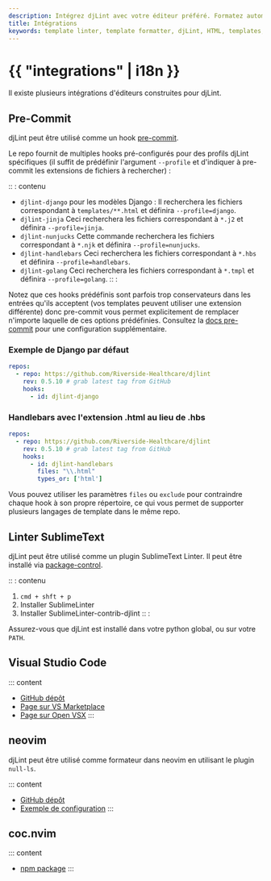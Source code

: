 ```yaml
---
description: Intégrez djLint avec votre éditeur préféré. Formatez automatiquement vos modèles avec Pre-Commit. Lint avec SublimeText.
title: Intégrations
keywords: template linter, template formatter, djLint, HTML, templates, formatter, linter, intégrations
---
```


# {{ "integrations" | i18n }}

Il existe plusieurs intégrations d'éditeurs construites pour djLint.

## Pre-Commit

djLint peut être utilisé comme un hook [pre-commit](https://pre-commit.com).

Le repo fournit de multiples hooks pré-configurés pour des profils djLint spécifiques (il suffit de prédéfinir l'argument `--profile` et d'indiquer à pre-commit les extensions de fichiers à rechercher) :

:: : contenu

- `djlint-django` pour les modèles Django :
  Il recherchera les fichiers correspondant à `templates/**.html` et définira `--profile=django`.
- `djlint-jinja`
  Ceci recherchera les fichiers correspondant à `*.j2` et définira `--profile=jinja`.
- `djlint-nunjucks`
  Cette commande recherchera les fichiers correspondant à `*.njk` et définira `--profile=nunjucks`.
- `djlint-handlebars`
  Ceci recherchera les fichiers correspondant à `*.hbs` et définira `--profile=handlebars`.
- `djlint-golang`
  Ceci recherchera les fichiers correspondant à `*.tmpl` et définira `--profile=golang`.
  :: :

Notez que ces hooks prédéfinis sont parfois trop conservateurs dans les entrées qu'ils acceptent (vos templates peuvent utiliser une extension différente) donc pre-commit vous permet explicitement de remplacer n'importe laquelle de ces options prédéfinies. Consultez la [docs pre-commit](https://pre-commit.com/#pre-commit-configyaml---hooks) pour une configuration supplémentaire.

### Exemple de Django par défaut

```yaml
repos:
  - repo: https://github.com/Riverside-Healthcare/djlint
    rev: 0.5.10 # grab latest tag from GitHub
    hooks:
      - id: djlint-django
```

### Handlebars avec l'extension .html au lieu de .hbs

```yaml
repos:
  - repo: https://github.com/Riverside-Healthcare/djlint
    rev: 0.5.10 # grab latest tag from GitHub
    hooks:
      - id: djlint-handlebars
        files: "\\.html"
        types_or: ['html']
```

Vous pouvez utiliser les paramètres `files` ou `exclude` pour contraindre chaque hook à son propre répertoire, ce qui vous permet de supporter plusieurs langages de template dans le même repo.

## Linter SublimeText

djLint peut être utilisé comme un plugin SublimeText Linter. Il peut être installé via [package-control](https://packagecontrol.io/packages/SublimeLinter-contrib-djlint).

:: : contenu

1. `cmd + shft + p`
2. Installer SublimeLinter
3. Installer SublimeLinter-contrib-djlint
   :: :

Assurez-vous que djLint est installé dans votre python global, ou sur votre `PATH`.

## Visual Studio Code

::: content

- [GitHub dépôt](https://github.com/monosans/djlint-vscode)
- [Page sur VS Marketplace](https://marketplace.visualstudio.com/items?itemName=monosans.djlint)
- [Page sur Open VSX](https://open-vsx.org/extension/monosans/djlint)
  :::

## neovim

djLint peut être utilisé comme formateur dans neovim en utilisant le plugin `null-ls`.

::: content

- [GitHub dépôt](https://github.com/jose-elias-alvarez/null-ls.nvim/)
- [Exemple de configuration](https://github.com/shaeinst/roshnivim/blob/5d991fcfa1b8f865f9653a98c6d97a829d4a2add/lua/plugins/null-ls_nvim.lua#L84-L91)
  :::

## coc.nvim

::: content

- [npm package](https://www.npmjs.com/package/coc-htmldjango)
  :::
